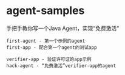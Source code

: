 # agent-samples
手把手教你写一个Java Agent，实现“免费激活”

```
first-agent - 第一个示例的agent
first-app - 配合第一个agent的测试app

verifier-app - 验证许可证的app示例
hack-agent - “免费激活”verifier-app的agent
```
